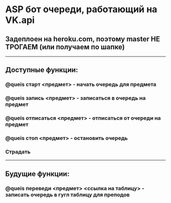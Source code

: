 # ASP бот очереди, работающий на VK.api
## Задеплоен на heroku.com, поэтому master НЕ ТРОГАЕМ (или получаем по шапке)
---------------------------
## Доступные функции:
### @queis старт <предмет> - начать очередь для предмета
### @queis запись <предмет> - записаться в очередь на предмет
### @queis отписаться <предмет> - отписаться от очереди на предмет
### @queis стоп <предмет> - остановить очередь
### Страдать
---------------------------
## Будущие функции:
### @queis переведи <предмет> <ссылка на таблицу> - записать очередь в гугл таблицу для преподов
